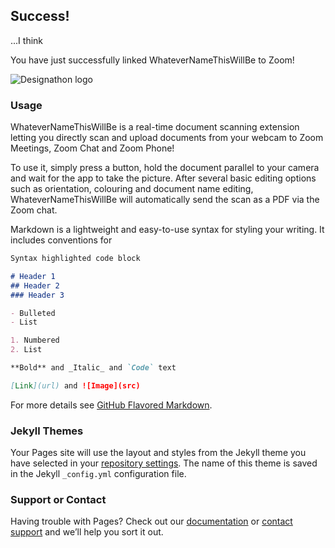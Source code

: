 ## Success!

...I think

You have just successfully linked WhateverNameThisWillBe to Zoom!

![Designathon logo](https://cdn.discordapp.com/icons/823950948921507891/abc5d9e3284713e66f1b069d0c6144bf.webp)

### Usage

WhateverNameThisWillBe is a real-time document scanning extension letting you directly scan and upload documents from your webcam to Zoom Meetings, Zoom Chat and Zoom Phone! 

To use it, simply press a button, hold the document parallel to your camera and wait for the app to take the picture.
After several basic editing options such as orientation, colouring and document name editing, WhateverNameThisWillBe will automatically send the scan as a PDF via the Zoom chat.



Markdown is a lightweight and easy-to-use syntax for styling your writing. It includes conventions for

```markdown
Syntax highlighted code block

# Header 1
## Header 2
### Header 3

- Bulleted
- List

1. Numbered
2. List

**Bold** and _Italic_ and `Code` text

[Link](url) and ![Image](src)
```

For more details see [GitHub Flavored Markdown](https://guides.github.com/features/mastering-markdown/).

### Jekyll Themes

Your Pages site will use the layout and styles from the Jekyll theme you have selected in your [repository settings](https://github.com/michael-esteban/zoom-extension-hackathon/settings). The name of this theme is saved in the Jekyll `_config.yml` configuration file.

### Support or Contact

Having trouble with Pages? Check out our [documentation](https://docs.github.com/categories/github-pages-basics/) or [contact support](https://support.github.com/contact) and we’ll help you sort it out.

